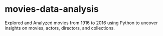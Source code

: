 # movies-data-analysis
Explored and Analyzed movies from 1916 to 2016 using Python to uncover insights on movies, actors, directors, and collections.
